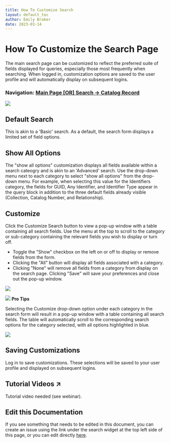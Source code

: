 ```yaml
---
title: How To Customize Search
layout: default_toc
author: Emily Braker
date: 2023-03-14
---
```

# How To Customize the Search Page

The main search page can be customized to reflect the preferred suite of fields displayed for queries, especially those most frequently when searching. When logged in, customization options are saved to the user profile and will automatically display on subsequent logins.

### Navigation: [Main Page [OR] Search -> Catalog Record](https://arctos.database.museum/search.cfm)

<img src="https://raw.githubusercontent.com/ArctosDB/documentation-wiki/gh-pages/tutorial_images/Customize_search_form.png"> 

## Default Search

This is akin to a 'Basic' search. As a default, the search form displays a limited set of field options.

## Show All Options

The "show all options" customization displays all fields available within a search cateogry and is akin to an 'Advanced' search. Use the drop-down menu next to each category to select "show all options" from the drop-down menu. For example, when selecting this value for the Identifiers category, the fields for GUID, Any Identifier, and Identifier Type appear in the query block in addition to the three default fields already visible (Collection, Catalog Number, and Relationship).

## Customize

Click the Customize Search button to view a pop-up window with a table containing all search fields. Use the menu at the top to scroll to the category or sub-category containing the relevant fields you wish to display or turn off. 
* Toggle the "Show" checkbox on the left on or off to display or remove fields from the form. 
* Clicking the "All" button will display all fields associated with a category. 
* Clicking "None" will remove all fields from a category from display on the search page. Clicking "Save" will save your preferences and close out the pop-up window.

<img src="https://raw.githubusercontent.com/ArctosDB/documentation-wiki/gh-pages/tutorial_images/Customize_search_table.PNG">

![](https://raw.githubusercontent.com/ArctosDB/documentation-wiki/gh-pages/tutorial_images/Bear%20Pro.jpg) **Pro Tips**

Selecting the Customize drop-down option under each category in the search form will result in a pop-up window with a table containing all search fields. The table will automatically scroll to the corresponding search options for the category selected, with all options highlighted in blue.

<img src="https://raw.githubusercontent.com/ArctosDB/documentation-wiki/gh-pages/tutorial_images/Customize_search_table_scroll.png">

## Saving Customizations

Log in to save customizations. These selections will be saved to your user profile and displayed on subsequent logins.


## Tutorial Videos ↗️

Tutorial video needed (see webinar).

## Edit this Documentation

If you see something that needs to be edited in this document, you can create an issue using the link under the search widget at the top left side of this page, or you can edit directly <a href="https://github.com/ArctosDB/documentation-wiki/edit/gh-pages/_how_to/How_To_Customize_Search.markdown" target="_blank">here</a>.
